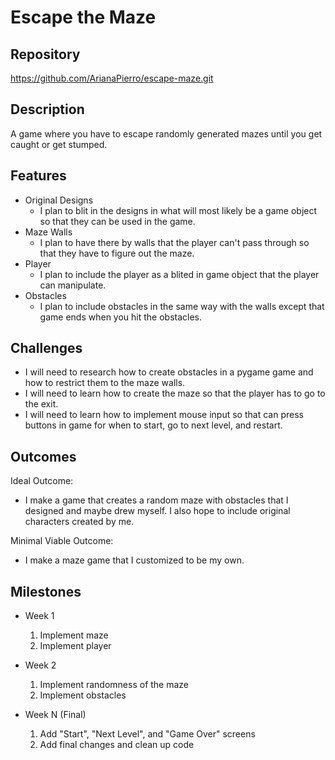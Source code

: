 # Escape the Maze

## Repository
https://github.com/ArianaPierro/escape-maze.git

## Description
A game where you have to escape randomly generated mazes until you get caught or get stumped. 

## Features
- Original Designs
	- I plan to blit in the designs in what will most likely be a game object so that they can be used in the game.
- Maze Walls
    - I plan to have there by walls that the player can't pass through so that they have to figure out the maze.
- Player
    - I plan to include the player as a blited in game object that the player can manipulate.
- Obstacles
	- I plan to include obstacles in the same way with the walls except that game ends when you hit the obstacles.

## Challenges
- I will need to research how to create obstacles in a pygame game and how to restrict them to the maze walls.
- I will need to learn how to create the maze so that the player has to go to the exit.
- I will need to learn how to implement mouse input so that can press buttons in game for when to start, go to next level, and restart.

## Outcomes
Ideal Outcome:
- I make a game that creates a random maze with obstacles that I designed and maybe drew myself. I also hope to include original characters created by me.

Minimal Viable Outcome:
- I make a maze game that I customized to be my own.

## Milestones

- Week 1
  1. Implement maze 
  2. Implement player 

- Week 2
  1. Implement randomness of the maze 
  2. Implement obstacles

- Week N (Final)
  1. Add "Start", "Next Level", and "Game Over" screens
  2. Add final changes and clean up code